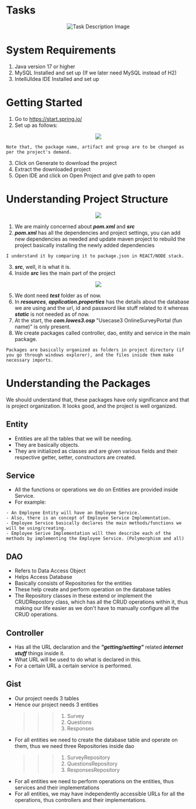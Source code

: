 # Tasks

<div align ="center">
<img title="Task" alt="Task Description Image" src="https://i.ibb.co/wB0dQ3p/brave-6-Weah0-AXje.png">
</div>

# System Requirements

1. Java version 17 or higher
2. MySQL Installed and set up (If we later need MySQL instead of H2)
3. IntelliJIdea IDE Installed and set up

# Getting Started

1. Go to https://start.spring.io/
2. Set up as follows:
<div align ="center">
<img src="https://i.ibb.co/5Y2vv6j/brave-8w0-Mvj-JE6-T.png">
</div>

```
Note that, the package name, artifact and group are to be changed as per the project's demand.
```

3. Click on Generate to download the project
4. Extract the downloaded project
5. Open IDE and click on Open Project and give path to open

# Understanding Project Structure

<div align ="center">
<img src="https://i.ibb.co/61HDkkf/idea64-gk-KMq5-Q3d-A.png">
</div>

1. We are mainly concerned about **_pom.xml_** and **_src_**
2. **_pom.xml_** has all the dependencies and project settings, you can add new dependencies as needed and update maven project to rebuild the project basically installing the newly added dependencies

```
I understand it by comparing it to package.json in REACT/NODE stack.
```

3. **_src_**, well, it is what it is.
4. Inside **_src_** lies the main part of the project
<div align ="center">
<img src="https://i.ibb.co/6s7LWGv/idea64-6-Va1t22q-O3.png">
</div>

5. We dont need **_test_** folder as of now.
6. In **_resources_**, **_application.properties_** has the details about the database we are using and the url, id and password like stuff related to it whereas **_static_** is not needed as of now.
7. At the start, the **_com.lowes3.osp_** "Usecase3 OnlineSurveyPortal (fun name)" is only present.
8. We create packages called controller, dao, entity and service in the main package.

```
Packages are basically organized as folders in project directory (if you go through windows explorer), and the files inside them make necessary imports.
```

# Understanding the Packages

We should understand that, these packages have only significance and that is project organization. It looks good, and the project is well organized.

## Entity

- Entities are all the tables that we will be needing.
- They are basically objects.
- They are initialized as classes and are given various fields and their respective getter, setter, constructors are created.

## Service

- All the functions or operations we do on Entities are provided inside Service.
- For example:

```
- An Employee Entity will have an Employee Service.
- Also, there is an concept of Employee Service Implementation.
- Employee Service basically declares the main methods/functions we will be using/creating.
- Employee Serive Implementation will then describe each of the methods by implementing the Employee Service. (Polymorphism and all)
```

## DAO

- Refers to Data Access Object
- Helps Access Database
- Basically consists of Repositories for the entities
- These help create and perform operation on the database tables
- The Repository classes in these extend or implement the CRUDRepostory class, which has all the CRUD operations within it, thus making our life easier as we don't have to manually configure all the CRUD operations.

## Controller

- Has all the URL declaration and the **_"getting/setting"_** related **_internet stuff_** things inside it.
- What URL will be used to do what is declared in this.
- For a certain URL a certain service is performed.

## Gist

- Our project needs 3 tables
- Hence our project needs 3 entities
  > > > 1.  Survey
  > > > 2.  Questions
  > > > 3.  Responses
- For all entities we need to create the database table and operate on them, thus we need three Repositories inside dao
  > > > 1.  SurveyRepository
  > > > 2.  QuestionsRepository
  > > > 3.  ResponsesRepository
- For all entities we need to perform operations on the entities, thus services and their implementations
- For all entities, we may have independently accessible URLs for all the operations, thus controllers and their implementations.
